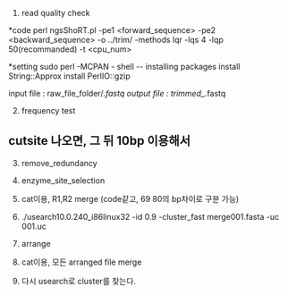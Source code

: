 

1. read quality check

*code
perl ngsShoRT.pl -pe1 <forward_sequence> -pe2 <backward_sequence> -o ../trim/<folder> -methods lqr -lqs 4 -lqp 50(recommanded) -t <cpu_num>

*setting
sudo perl -MCPAN - shell
<perl code> -- installing packages
  install String::Approx
  install PerlIO::gzip

input file : raw_file_folder/*.fastq
output file : trimmed_*.fastq


2. frequency test

## cutsite 나오면, 그 뒤 10bp 이용해서 

3. remove_redundancy

4. enzyme_site_selection

5. cat이용, R1,R2 merge (code같고, 69 80의 bp차이로 구분 가능)

6. ./usearch10.0.240_i86linux32 -id 0.9 -cluster_fast merge001.fasta  -uc 001.uc

7. arrange

8. cat이용, 모든 arranged file merge

9. 다시 usearch로 cluster를 찾는다.
